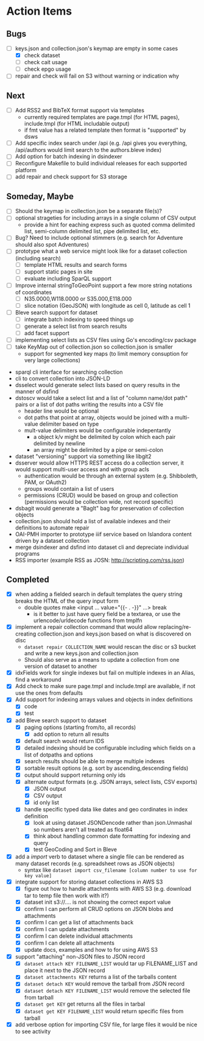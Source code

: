 
# Action Items

## Bugs

+ [ ] keys.json and collection.json's keymap are empty in some cases
    + [x] check dataset
    + [ ] check cait usage
    + [ ] check epgo usage
+ [ ] repair and check will fail on S3 without warning or indication why

## Next

+ [ ] Add RSS2 and BibTeX format support via templates
    + currently required templates are page.tmpl (for HTML pages), include.tmpl (for HTML includable output)
    + if fmt value has a related template then format is "supported" by dsws
+ [ ] Add specific index search under /api (e.g. /api gives you everything, /api/authors would limit search to the authors.bleve index)
+ [ ] Add option for batch indexing in dsindexer
+ [ ] Reconfigure Makefile to build individual releases for each supported platform
+ [ ] add repair and check support for S3 storage

## Someday, Maybe

+ [ ] Should the keymap in collection.json be a separate file(s)?
+ [ ] optional strageties for including arrays in a single column of CSV output
    + provide a hint for eaching express such as quoted comma delimited list, semi-column delimited list, pipe delimited list, etc.
+ [ ] Bug? Need to include optional stimmers (e.g. search for Adventure should also spot Adventures)
+ [ ] prototype what a web service might look like for a dataset collection (including search)
    + [ ] template HTML results and search forms
    + [ ] support static pages in site
    + [ ] evaluate including SparQL support
+ [ ] Improve internal stringToGeoPoint support a few more string notations of coordinates
    + [ ] N35.0000,W118.0000 or S35.000,E118.000
    + [ ] slice notation (GeoJSON) with longitude as cell 0, latitude as cell 1
+ [ ] Bleve search support for dataset
    + [ ] integrate batch indexing to speed things up
    + [ ] generate a select list from search results
    + [ ] add facet support
+ [ ] implementing select lists as CSV files using Go's encoding/csv package 
+ [ ] take KeyMap out of collection.json so collection.json is smaller
    + support for segmented key maps (to limit memory consuption for very large collections)
+ sparql cli interface for searching collection
+ cli to convert collection into JSON-LD
+ dsselect would generate select lists based on query results in the manner of dsfind
+ dstoscv would take a select list and a list of "column name/dot path" pairs or a list of dot paths writing the results into a CSV file
    + header line would be optional 
    + dot paths that point at array, objects would be joined with a multi-value delimiter based on type 
    + mult-value delimiters would be configurable indepentantly
        + a object k/v might be delimited by colon which each pair delimited by newline
        + an array might be delimited by a pipe or semi-colon
+ dataset "versioning" support via something like libgit2
+ dsserver would allow HTTPS REST access do a collection server, it would support multi-user access and with group acls
    + authentication would be through an external system (e.g. Shibboleth, PAM, or OAuth2)
    + groups would contain a list of users
    + permissions (CRUD) would be based on group and collection (permissions would be collection wide, not record specific)
+ dsbagit would generate a "BagIt" bag for preservation of collection objects
+ collection.json should hold a list of available indexes and their definitions to automate repair
+ OAI-PMH importer to prototype iiif service based on Islandora content driven by a dataset collection
+ merge dsindexer and dsfind into dataset cli and depreciate individual programs
+ RSS importer (example RSS as JOSN: http://scripting.com/rss.json)


## Completed

+ [x] when adding a fielded search in default templates the query string breaks the HTML of the query input form
    + double quotes make <input ... value="{{- . -}}" ...> break
    	+ is it better to just have query field be a textarea, or use the urlencode/urldecode functions from tmplfn
+ [x] implement a repair collection command that would allow replacing/re-creating collection.json and keys.json based on what is discovered on disc
    + `dataset repair COLLECTION_NAME` would rescan the disc or s3 bucket and write a new keys.json and collection.json
    + Should also serve as a means to update a collection from one version of dataset to another
+ [x] idxFields work for single indexes but fail on multiple indexes in an Alias, find a workaround
+ [x] Add check to make sure page.tmpl and include.tmpl are available, if not use the ones from defaults
+ [x] Add support for indexing arrays values and objects in index definitions
    + [x] code 
    + [x] test
+ [x] add Bleve search support to dataset
    + [x] paging options (starting from/to, all records)
        + [x] add option to return all results
    + [x] default search would return IDS
    + [x] detailed indexing should be configurable including which fields on a list of dotpaths and options
    + [x] search results should be able to merge multiple indexes
    + [x] sortable result options (e.g. sort by ascending,descending fields)
    + [x] output should support returning only ids 
    + [x] alternate output formats (e.g. JSON arrays, select lists, CSV exports)
        + [x] JSON output
        + [x] CSV output
        + [x] id only list
    + [x] handle specific typed data like dates and geo cordinates in index definition
        + [x] look at using dataset JSONDencode rather than json.Unmashal so numbers aren't all treated as float64
        + [x] think about handling common date formatting for indexing and query
        + [x] test GeoCoding and Sort in Bleve
+ [x] add a _import_ verb to dataset where a single file can be rendered as many dataset records (e.g. spreadsheet rows as JSON objects)
    + syntax like `dataset import csv_filename [column number to use for key value]`
+ [x] integrate support for storing dataset collections in AWS S3
    + [x] figure out how to handle attachments with AWS S3 (e.g. download tar to temp file then work with it?)
    + [x] dataset init s3://.... is not showing the correct export value
    + [x] confirm I can perform all CRUD options on JSON blobs and attachments
    + [x] confirm I can get a list of attachments back
    + [x] confirm I can update attachments
    + [x] confirm I can delete individual attachments
    + [x] confirm I can delete all attachments
    + [x] update docs, examples and how to for using AWS S3
+ [x] support "attaching" non-JSON files to JSON record
    + [x] `dataset attach KEY FILENAME_LIST` would tar up FILENAME_LIST and place it next to the JSON record
    + [x] `dataset attachments KEY` returns a list of the tarballs content
    + [x] `dataset detach KEY` would remove the tarball from JSON record
    + [x] `dataset detach KEY FILENAME_LIST` would remove the selected file from tarball
    + [x] `dataset get KEY` get returns all the files in tarbal
    + [x] `dataset get KEY FILENAME_LIST` would return specific files from tarball
+ [x] add verbose option for importing CSV file, for large files it would be nice to see activity
